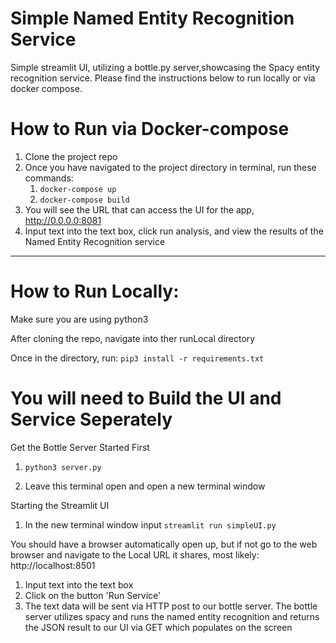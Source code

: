 # Simple Named Entity Recognition Service

Simple streamlit UI, utilizing a bottle.py server,showcasing the Spacy entity recognition service. Please find the instructions below to run locally or via docker compose.

# How to Run via Docker-compose

1. Clone the project repo
1. Once you have navigated to the project directory in terminal, run these commands:
   1. ```docker-compose up```
   1. ```docker-compose build```
1. You will see the URL that can access the UI for the app, http://0.0.0.0:8081
1. Input text into the text box, click run analysis, and view the results of the Named Entity Recognition service

----------------------------------------------------------------------------------------------------------

# How to Run Locally: 

Make sure you are using python3

After cloning the repo, navigate into ther runLocal directory

Once in the directory, run: ```pip3 install -r requirements.txt```

# You will need to Build the UI and Service Seperately

Get the Bottle Server Started First
1. ```python3 server.py```

1. Leave this terminal open and open a new terminal window

Starting the Streamlit UI

1. In the new terminal window input ```streamlit run simpleUI.py```

You should have a browser automatically open up, but if not go to the web browser and navigate to the Local URL it shares, most likely: http://localhost:8501

1. Input text into the text box
1. Click on the button 'Run Service'
1. The text data will be sent via HTTP post to our bottle server. The bottle server utilizes spacy and runs the named entity recognition and returns the JSON result to our UI via GET which populates on the screen
